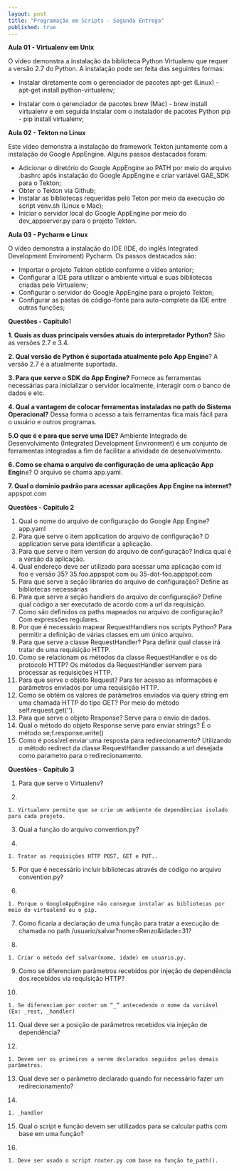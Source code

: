 ```yaml
---
layout: post
title: "Programação em Scripts - Segunda Entrega"
published: true
---
```


**Aula 01 - Virtualenv em Unix**


O vídeo demonstra a instalação da biblioteca Python Virtualenv que requer a versão 2.7 do Python. A instalação pode ser feita das seguintes formas:


   * Instalar diretamente com o gerenciador de pacotes apt-get (Linux) - apt-get install python-virtualenv;

   * Instalar com o gerenciador de pacotes brew (Mac) - brew install virtualenv e em seguida instalar com o instalador de pacotes Python pip - pip install virtualenv; 




**Aula 02 - Tekton no Linux**

Este vídeo demonstra a instalação do framework Tekton juntamente com a instalação do Google AppEngine. Alguns passos destacados foram:



   * Adicionar o diretório do Google AppEngine ao PATH por meio do arquivo .bashrc após instalação do Google AppEngine e criar variável GAE_SDK para o Tekton;
   * Obter o Tekton via Github;
   * Instalar as bibliotecas requeridas pelo Teton por meio da execução do script venv.sh (Linux e Mac);
   * Iniciar o servidor local do Google AppEngine por meio do dev_appserver.py para o projeto Tekton.





**Aula 03 - Pycharm e Linux**


O vídeo demonstra a instalação do IDE (IDE, do inglês Integrated Development Enviroment) Pycharm. Os passos destacados são:


   * Importar o projeto Tekton obtido conforme o vídeo anterior;
   * Configurar a IDE para utilizar o ambiente virtual e suas bibliotecas criadas pelo Virtualenv;
   * Configurar o servidor do Google AppEngine para o projeto Tekton;
   * Configurar as pastas de código-fonte para auto-complete da IDE entre outras funções;





**Questões - Capitulo**1



**1. Quais as duas principais versões atuais do interpretador Python?**
São as versões 2.7 e 3.4.


**2. Qual versão de Python é suportada atualmente pelo App Engine**?
A versão 2.7 é a atualmente suportada.

**3. Para que serve o SDK do App Engine?**
Fornece as ferramentas necessárias para inicializar o servidor localmente, interagir com o banco de dados e etc.


**4. Qual a vantagem de colocar  ferramentas instaladas no path do Sistema Operacional?** 
Dessa forma o acesso a tais ferramentas fica mais fácil para o usuário e outros programas.


**5.O que é e para que serve uma IDE?**
Ambiente Integrado de Desenvolvimento (Integrated Development Environment) é um conjunto de ferramentas integradas a fim de facilitar a atividade de desenvolvimento.


**6. Como se chama o arquivo de configuração de uma aplicação App Engi**ne?
O arquivo se chama app.yaml.


**7. Qual o domínio padrão para acessar aplicações App Engine na internet?**
appspot.com



**Questões - Capitulo 2**

  1. Qual o nome do arquivo de configuração do Google App Engine?
    app.yaml
  2. Para que serve o item application do arquivo de configuração?
    O application serve para identificar a aplicação.
  3. Para que serve o item version do arquivo de configuração?
    Indica qual é a versão da aplicação.
  4. Qual endereço deve ser utilizado para acessar uma aplicação com id foo e versão 35?
    35.foo.appspot.com ou 35-dot-foo.appspot.com
  5. Para que serve a seção libraries do arquivo de configuração?
    Define as bibliotecas necessárias
  6. Para que serve a seção handlers do arquivo de configuração?
    Define qual código a ser executado de acordo com a url da requisição.
  7. Como são definidos os paths mapeados no arquivo de configuração?
    Com expressões regulares.
  8. Por que é necessário mapear RequestHandlers nos scripts Python?
    Para permitir a definição de várias classes em um único arquivo.
  9. Para que serve a classe RequestHandler?
    Para definir qual classe irá tratar de uma requisição HTTP.
  10. Como se relacionam os métodos da classe RequestHandler e os do protocolo HTTP?
    Os métodos da RequestHandler servem para processar as requisições HTTP.
  11. Para que serve o objeto Request?
    Para ter acesso as informações e parâmetros enviados por uma requisição HTTP.
  12. Como se obtém os valores de parâmetros enviados via query string em uma chamada HTTP do tipo GET?
    Por meio do método self.request.get('<nome do parametro>’).
  13. Para que serve o objeto Response?
    Serve para o envio de dados.
  14. Qual o método do objeto Response serve para enviar strings?
    É o método se;f.response.write()
  15. Como é possível enviar uma resposta para redirecionamento?
    Utilizando o método redirect da classe RequestHandler passando a url desejada como parametro para o redirecionamento.


**Questões - Capítulo 3**


  1. Para que serve o Virtualenv?

  2. 
    1. Virtualenv permite que se crie um ambiente de dependências isolado para cada projeto.
  3. Qual a função do arquivo convention.py?

  4. 
    1. Tratar as requisições HTTP POST, GET e PUT..
  5. Por que é necessário incluir bibliotecas através de código no arquivo convention.py?

  6. 
    1. Porque o GoogleAppEngine não consegue instalar as bibliotecas por meio do virtualend ou o pip.
  7. Como ficaria a declaração de uma função para tratar a execução de chamada no path /usuario/salvar?nome=Renzo&idade=31?

  8. 
    1. Criar o método def salvar(nome, idade) em usuario.py.

  9. Como se diferenciam parâmetros recebidos por injeção de dependência dos recebidos via requisição HTTP?

  10. 
    1. Se diferenciam por conter um “_” antecedendo o nome da variável (Ex: _rest, _handler)
  11. Qual deve ser a posição de parâmetros recebidos via injeção de dependência?

  12. 
    1. Devem ser os primeiros a serem declarados seguidos pelos demais parâmetros.
  13. Qual deve ser o parâmetro declarado quando for necessário fazer um redirecionamento?

  14. 
    1. _handler
  15. Qual o script e função devem ser utilizados para se calcular paths com base em uma função?

  16. 
    1. Deve ser usado o script router.py com base na função to_path().